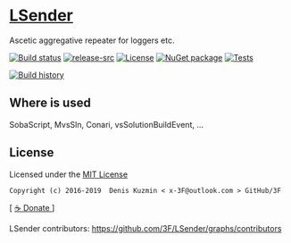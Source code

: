  # [LSender](https://github.com/3F/LSender)

Ascetic aggregative repeater for loggers etc.

[![Build status](https://ci.appveyor.com/api/projects/status/lsender/branch/master?svg=true)](https://ci.appveyor.com/project/3Fs/lsender/branch/master)
[![release-src](https://img.shields.io/github/release/3F/LSender.svg)](https://github.com/3F/LSender/releases/latest)
[![License](https://img.shields.io/badge/License-MIT-74A5C2.svg)](https://github.com/3F/LSender/blob/master/License.txt)
[![NuGet package](https://img.shields.io/nuget/v/LSender.svg)](https://www.nuget.org/packages/LSender/)
[![Tests](https://img.shields.io/appveyor/tests/3Fs/lsender/master.svg)](https://ci.appveyor.com/project/3Fs/lsender/build/tests)

[![Build history](https://buildstats.info/appveyor/chart/3Fs/lsender?buildCount=20&includeBuildsFromPullRequest=true&showStats=true)](https://ci.appveyor.com/project/3Fs/lsender/history)

## Where is used

SobaScript, MvsSln, Conari, vsSolutionBuildEvent, ...

## License

Licensed under the [MIT License](https://github.com/3F/LSender/blob/master/License.txt)

```
Copyright (c) 2016-2019  Denis Kuzmin < x-3F@outlook.com > GitHub/3F
```

[ [ ☕ Donate ](https://3F.github.com/Donation/) ]

LSender contributors: https://github.com/3F/LSender/graphs/contributors
